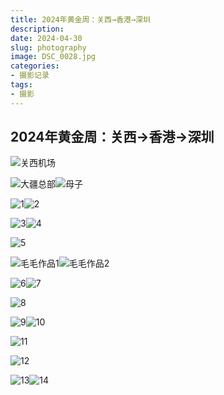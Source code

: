 ```yaml
---
title: 2024年黄金周：关西→香港→深圳
description: 
date: 2024-04-30
slug: photography
image: DSC_0028.jpg
categories:
- 摄影记录
tags:
- 摄影
---
```


## 2024年黄金周：关西→香港→深圳
![关西机场](DSC_0028.jpg)


![大疆总部](DSC_0051.jpg)![母子](DSC_0068.jpg)


![1](DSC_0071.jpg)![2](DSC_0074.jpg)


![3](DSC_0081.jpg)![4](DSC_0097.jpg)


![5](DSC_0121.jpg)


![毛毛作品1](DSC_0149.jpg)![毛毛作品2](DSC_0150.jpg)


![6](DSC_0181.jpg)![7](DSC_0192.jpg)


![8](DSC_0209.jpg)


![9](DSC_0219.jpg)![10](DSC_0221.jpg)


![11](DSC_0224.jpg)


![12](DSC_0246.jpg)


![13](DSC_0251.jpg)![14](DSC_0283.jpg)


